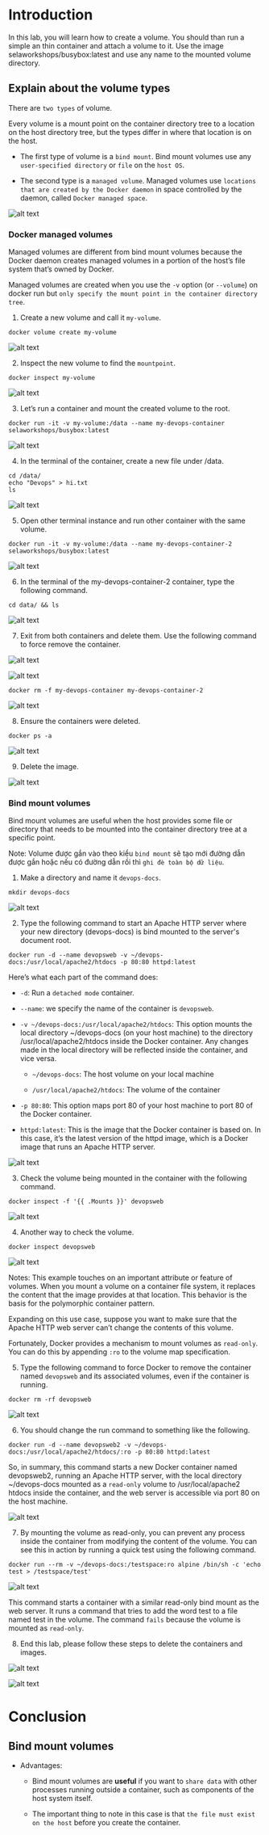 # Introduction

In this lab, you will learn how to create a volume. You should than run a simple an thin container and attach a volume to it. Use the image selaworkshops/busybox:latest and use any name to the mounted volume directory. 

## Explain about the volume types

There are `two types` of volume.

Every volume is a mount point on the container directory tree to a location on the host directory tree, but the types differ in where that location is on the host.

- The first type of volume is a `bind mount`. Bind mount volumes use any `user-specified directory` or `file` on the `host OS`.

- The second type is a `managed volume`. Managed volumes use `locations that are created by the Docker daemon` in space controlled by the daemon, called `Docker managed space`.

![alt text](../images/8.Docker-Volume-Basics/Volume_types.png)

### Docker managed volumes
Managed volumes are different from bind mount volumes because the Docker daemon creates managed volumes in a portion of the host’s file system that’s owned by Docker. 

Managed volumes are created when you use the `-v` option (or `--volume`) on docker run but `only specify the mount point in the container directory tree`.

1. Create a new volume and call it `my-volume`.

```
docker volume create my-volume
```

![alt text](../images/8.Docker-Volume-Basics/1.Volumes.png)

2. Inspect the new volume to find the `mountpoint`.

```
docker inspect my-volume
```

![alt text](../images/8.Docker-Volume-Basics/2.Volumes.png)

3. Let’s run a container and mount the created volume to the root.

```
docker run -it -v my-volume:/data --name my-devops-container selaworkshops/busybox:latest
```

![alt text](../images/8.Docker-Volume-Basics/3.Volumes.png)

4. In the terminal of the container, create a new file under /data.

```
cd /data/
echo "Devops" > hi.txt
ls
``` 

![alt text](../images/8.Docker-Volume-Basics/4.Volumes.png)

5. Open other terminal instance and run other container with the same volume.

```
docker run -it -v my-volume:/data --name my-devops-container-2 selaworkshops/busybox:latest
```

![alt text](../images/8.Docker-Volume-Basics/5.Volumes.png)

6. In the terminal of the my-devops-container-2 container, type the following command.

```
cd data/ && ls
```

![alt text](../images/8.Docker-Volume-Basics/6.Volumes.png)

7. Exit from both containers and delete them. Use the following command to force remove the container.

![alt text](../images/8.Docker-Volume-Basics/7.Volumes.png)

![alt text](../images/8.Docker-Volume-Basics/8.Volumes.png)

```
docker rm -f my-devops-container my-devops-container-2
```

![alt text](../images/8.Docker-Volume-Basics/9.Volumes.png)

8. Ensure the containers were deleted.

```
docker ps -a
```

![alt text](../images/8.Docker-Volume-Basics/10.Volumes.png)

9. Delete the image.

![alt text](../images/8.Docker-Volume-Basics/11.Volumes.png)

### Bind mount volumes

Bind mount volumes are useful when the host provides some file or directory that needs to be mounted into the container directory tree at a specific point.

Note: Volume được gắn vào theo kiểu `bind mount` sẽ tạo mới đường dẫn được gắn hoặc nếu có đường dẫn rồi thì `ghi đè toàn bộ dữ liệu`.

1. Make a directory and name it `devops-docs`.

```
mkdir devops-docs
```

![alt text](../images/8.Docker-Volume-Basics/12.Managed.png)

2. Type the following command to start an Apache HTTP server where your new directory (devops-docs) is bind mounted to the server's document root.

```
docker run -d --name devopsweb -v ~/devops-docs:/usr/local/apache2/htdocs -p 80:80 httpd:latest
```

Here’s what each part of the command does:
- `-d`: Run a `detached mode` container.

- `--name`: we specify the name of the container is `devopsweb`.   

- `-v ~/devops-docs:/usr/local/apache2/htdocs`: This option mounts the local directory ~/devops-docs (on your host machine) to the directory /usr/local/apache2/htdocs inside the Docker container. Any changes made in the local directory will be reflected inside the container, and vice versa.
   - `~/devops-docs`: The host volume on your local machine
  
   - `/usr/local/apache2/htdocs`: The volume of the container

- `-p 80:80`: This option maps port 80 of your host machine to port 80 of the Docker container.

- `httpd:latest`: This is the image that the Docker container is based on. In this case, it’s the latest version of the httpd image, which is a Docker image that runs an Apache HTTP server.

![alt text](../images/8.Docker-Volume-Basics/13.Managed.png)

3. Check the volume being mounted in the container with the following command.

```
docker inspect -f '{{ .Mounts }}' devopsweb
```

![alt text](../images/8.Docker-Volume-Basics/14.Managed.png)

4. Another way to check the volume.

```
docker inspect devopsweb
```

![alt text](../images/8.Docker-Volume-Basics/15.Managed.png)

Notes: This example touches on an important attribute or feature of volumes. When you mount a volume on a container file system, it replaces the content that the image provides at that location. This behavior is the basis for the polymorphic container pattern.

Expanding on this use case, suppose you want to make sure that the Apache HTTP web server can’t change the contents of this volume.

Fortunately, Docker provides a mechanism to mount volumes as `read-only`. You can do this by appending `:ro` to the volume map specification.

5. Type the following command to force Docker to remove the container named `devopsweb` and its associated volumes, even if the container is running.

```
docker rm -rf devopsweb
```

![alt text](../images/8.Docker-Volume-Basics/16.Managed.png)

6. You should change the run command to something like the following.

```
docker run -d --name devopsweb2 -v ~/devops-docs:/usr/local/apache2/htdocs/:ro -p 80:80 httpd:latest
```

So, in summary, this command starts a new Docker container named devopsweb2, running an Apache HTTP server, with the local directory ~/devops-docs mounted as a `read-only` volume to /usr/local/apache2 htdocs inside the container, and the web server is accessible via port 80 on the host machine.

![alt text](../images/8.Docker-Volume-Basics/17.Managed.png)

7. By mounting the volume as read-only, you can prevent any process inside the container from modifying the content of the volume. You can see this in action by running a quick test using the following command.

```
docker run --rm -v ~/devops-docs:/testspace:ro alpine /bin/sh -c 'echo test > /testspace/test'
```

![alt text](../images/8.Docker-Volume-Basics/18.Managed.png)

This command starts a container with a similar read-only bind mount as the web server. It runs a command that tries to add the word test to a file named test in the volume. The command `fails` because the volume is mounted as `read-only`.

8. End this lab, please follow these steps to delete the containers and images.

![alt text](../images/8.Docker-Volume-Basics/19.Managed.png)

![alt text](../images/8.Docker-Volume-Basics/20.Managed.png)
# Conclusion

## Bind mount volumes

+ Advantages:
  - Bind mount volumes are **useful** if you want to `share data` with other processes running
outside a container, such as components of the host system itself.
  
  - The important thing to note in this case is that `the file must exist on the host` before you create the container.

